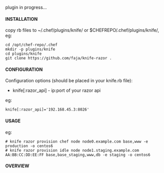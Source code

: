 plugin in progress...

#### INSTALLATION
copy rb files to ~/.chef/plugins/knife/ or $CHEFREPO/.chef/plugins/knife/, eg:
```
cd /opt/chef-repo/.chef
mkdir -p plugins/knife
cd plugins/knife
git clone https://github.com/faja/knife-razor .
```

#### CONFIGURATION
Configuration options (should be placed in your knife.rb file):
* knife[:razor_api] - ip:port of your razor api

eg:
```
knife[:razor_api]='192.168.45.3:8026'
```

#### USAGE
eg:
```
# knife razor provision chef node node0.example.com base,www -e production -o centos6
# knife razor provision idle node node1.staging.example.com AA:BB:CC:DD:EE:FF base,base_staging,www,db -e staging -o centos6
```

#### OVERVIEW

 
